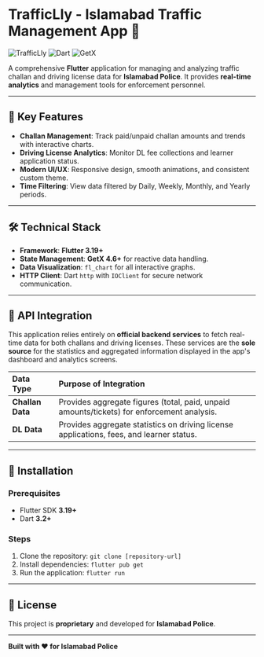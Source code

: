 # TrafficLly - Islamabad Traffic Management App 🚨

![TrafficLly](https://img.shields.io/badge/Flutter-3.19-blue?style=for-the-badge&logo=flutter)
![Dart](https://img.shields.io/badge/Dart-3.2-blue?style=for-the-badge&logo=dart)
![GetX](https://img.shields.io/badge/GetX-4.6-green?style=for-the-badge)

A comprehensive **Flutter** application for managing and analyzing traffic challan and driving license data for **Islamabad Police**. It provides **real-time analytics** and management tools for enforcement personnel.

---

## 🚀 Key Features

* **Challan Management**: Track paid/unpaid challan amounts and trends with interactive charts.
* **Driving License Analytics**: Monitor DL fee collections and learner application status.
* **Modern UI/UX**: Responsive design, smooth animations, and consistent custom theme.
* **Time Filtering**: View data filtered by Daily, Weekly, Monthly, and Yearly periods.

---

## 🛠 Technical Stack

* **Framework**: **Flutter 3.19+**
* **State Management**: **GetX 4.6+** for reactive data handling.
* **Data Visualization**: `fl_chart` for all interactive graphs.
* **HTTP Client**: Dart `http` with `IOClient` for secure network communication.

---

## 🔌 API Integration

This application relies entirely on **official backend services** to fetch real-time data for both challans and driving licenses. These services are the **sole source** for the statistics and aggregated information displayed in the app's dashboard and analytics screens.

| Data Type | Purpose of Integration |
| :--- | :--- |
| **Challan Data** | Provides aggregate figures (total, paid, unpaid amounts/tickets) for enforcement analysis. |
| **DL Data** | Provides aggregate statistics on driving license applications, fees, and learner status. |

---

## 🚀 Installation

### Prerequisites
* Flutter SDK **3.19+**
* Dart **3.2+**

### Steps
1.  Clone the repository: `git clone [repository-url]`
2.  Install dependencies: `flutter pub get`
3.  Run the application: `flutter run`

---

## 📄 License

This project is **proprietary** and developed for **Islamabad Police**.

---

**Built with ❤️ for Islamabad Police**

